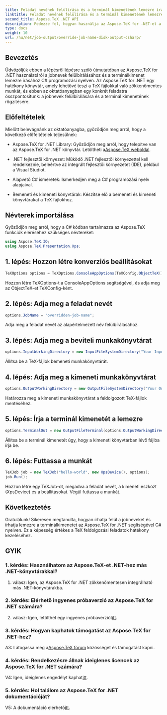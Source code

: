 ```yaml
---
title: Feladat nevének felülírása és a terminál kimenetének lemezre írása (C#)
linktitle: Feladat nevének felülírása és a terminál kimenetének lemezre írása (C#)
second_title: Aspose.TeX .NET API
description: Fedezze fel, hogyan használja az Aspose.TeX for .NET-et a jobnevek felülbírálásához és a terminálkimenet rögzítéséhez. Kövesse átfogó útmutatónkat a zökkenőmentes TeX fájlkezeléshez.
type: docs
weight: 10
url: /hu/net/job-output/override-job-name-disk-output-csharp/
---
```

## Bevezetés

Üdvözöljük ebben a lépésről lépésre szóló útmutatóban az Aspose.TeX for .NET használatáról a jobnevek felülbírálásához és a terminálkimenet lemezre írásához C# programozási nyelven. Az Aspose.TeX for .NET egy hatékony könyvtár, amely lehetővé teszi a TeX fájlokkal való zökkenőmentes munkát, és ebben az oktatóanyagban egy konkrét feladatra összpontosítunk: a jobnevek felülbírálására és a terminál kimenetének rögzítésére.

## Előfeltételek

Mielőtt belevágnánk az oktatóanyagba, győződjön meg arról, hogy a következő előfeltételek teljesülnek:

-  Aspose.TeX for .NET Library: Győződjön meg arról, hogy telepítve van az Aspose.TeX for .NET könyvtár. Letöltheti a[Aspose.TeX weboldal](https://releases.aspose.com/tex/net/).

- .NET fejlesztői környezet: Működő .NET fejlesztői környezettel kell rendelkeznie, beleértve az integrált fejlesztői környezetet (IDE), például a Visual Studiot.

- Alapvető C# ismeretek: Ismerkedjen meg a C# programozási nyelv alapjaival.

- Bemeneti és kimeneti könyvtárak: Készítse elő a bemeneti és kimeneti könyvtárakat a TeX fájlokhoz.

## Névterek importálása

Győződjön meg arról, hogy a C# kódban tartalmazza az Aspose.TeX funkciók eléréséhez szükséges névtereket:

```csharp
using Aspose.TeX.IO;
using Aspose.TeX.Presentation.Xps;
```

## 1. lépés: Hozzon létre konverziós beállításokat

```csharp
TeXOptions options = TeXOptions.ConsoleAppOptions(TeXConfig.ObjectTeX());
```

Hozzon létre TeXOptions-t a ConsoleAppOptions segítségével, és adja meg az ObjectTeX-et TeXConfig-ként.

## 2. lépés: Adja meg a feladat nevét

```csharp
options.JobName = "overridden-job-name";
```

Adja meg a feladat nevét az alapértelmezett név felülbírálásához.

## 3. lépés: Adja meg a beviteli munkakönyvtárat

```csharp
options.InputWorkingDirectory = new InputFileSystemDirectory("Your Input Directory");
```

Állítsa be a TeX-fájlok bemeneti munkakönyvtárát.

## 4. lépés: Adja meg a kimeneti munkakönyvtárat

```csharp
options.OutputWorkingDirectory = new OutputFileSystemDirectory("Your Output Directory");
```

Határozza meg a kimeneti munkakönyvtárat a feldolgozott TeX-fájlok mentéséhez.

## 5. lépés: Írja a terminál kimenetét a lemezre

```csharp
options.TerminalOut = new OutputFileTerminal(options.OutputWorkingDirectory);
```

Állítsa be a terminál kimenetét úgy, hogy a kimeneti könyvtárban lévő fájlba írja be.

## 6. lépés: Futtassa a munkát

```csharp
TeXJob job = new TeXJob("hello-world", new XpsDevice(), options);
job.Run();
```

Hozzon létre egy TeXJob-ot, megadva a feladat nevét, a kimeneti eszközt (XpsDevice) és a beállításokat. Végül futtassa a munkát.

## Következtetés

Gratulálunk! Sikeresen megtanulta, hogyan írhatja felül a jobneveket és írhatja lemezre a terminálkimenetet az Aspose.TeX for .NET segítségével C# nyelven. Ez a képesség értékes a TeX feldolgozási feladatok hatékony kezeléséhez.

## GYIK

### 1. kérdés: Használhatom az Aspose.TeX-et .NET-hez más .NET-könyvtárakkal?

1. válasz: Igen, az Aspose.TeX for .NET zökkenőmentesen integrálható más .NET-könyvtárakba.

### 2. kérdés: Elérhető ingyenes próbaverzió az Aspose.TeX for .NET számára?

 2. válasz: Igen, letölthet egy ingyenes próbaverziót[itt](https://releases.aspose.com/).

### 3. kérdés: Hogyan kaphatok támogatást az Aspose.TeX for .NET-hez?

 A3: Látogassa meg a[Aspose.TeX fórum](https://forum.aspose.com/c/tex/47) közösséget és támogatást kapni.

### 4. kérdés: Rendelkezésre állnak ideiglenes licencek az Aspose.TeX for .NET számára?

 V4: Igen, ideiglenes engedélyt kaphat[itt](https://purchase.aspose.com/temporary-license/).

### 5. kérdés: Hol találom az Aspose.TeX for .NET dokumentációját?

 V5: A dokumentáció elérhető[itt](https://reference.aspose.com/tex/net/).